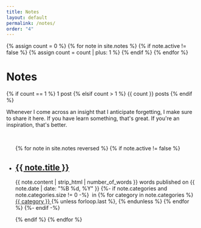 ```yaml
---
title: Notes
layout: default
permalink: /notes/
order: "4"
---
```


{% assign count = 0 %}
{% for note in site.notes %}
    {% if note.active != false %}
        {% assign count = count | plus: 1 %}
    {% endif %}
{% endfor %}

<h1 class="post-title p-name">Notes</h1>
<p class="post-meta">
    {% if count == 1 %}
        1 post
    {% elsif count > 1 %}
        {{ count }} posts
    {% endif %}
</p>

Whenever I come across an insight that I anticipate forgetting, I make sure to share it here. If you have learn something, that's great. If you're an inspiration, that's better.

&nbsp;

<ul class="projects finished">
{% for note in site.notes reversed %}
    {% if note.active != false %}
        <li class="project">
            <h2>
                <a class="name" href="{{ note.url | relative_url }}">
                    {{ note.title }}
                </a>
            </h2>
            <p>
                {{ note.content | strip_html | number_of_words }} words published on {{ note.date | date: "%B %d, %Y" }} 
                {%- if note.categories and note.categories.size != 0 -%}
                    &nbsp;in
                    {% for category in note.categories %}
                        <span itemprop="category" itemscope itemtype="http://schema.org/CategoryCode">
                        <a class="p-category h-card" itemprop="name" href="{{ site.baseurl }}/categories/{{ category | slugify }}">{{ category }} </a>{% unless forloop.last %}, {% endunless %}
                        </span>
                    {% endfor %}
                {%- endif -%}
            </p>
        </li>
    {% endif %}
{% endfor %}
</ul>
